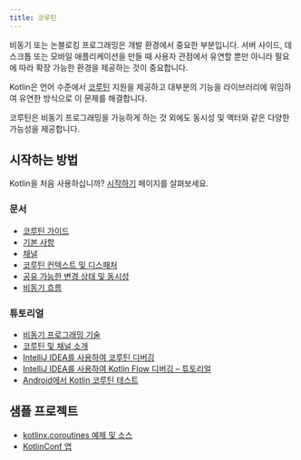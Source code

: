 ```yaml
---
title: 코루틴
---
```

비동기 또는 논블로킹 프로그래밍은 개발 환경에서 중요한 부분입니다. 서버 사이드, 데스크톱 또는 모바일 애플리케이션을 만들 때 사용자 관점에서 유연할 뿐만 아니라 필요에 따라 확장 가능한 환경을 제공하는 것이 중요합니다.

Kotlin은 언어 수준에서 [코루틴](https://en.wikipedia.org/wiki/Coroutine) 지원을 제공하고 대부분의 기능을 라이브러리에 위임하여 유연한 방식으로 이 문제를 해결합니다.

코루틴은 비동기 프로그래밍을 가능하게 하는 것 외에도 동시성 및 액터와 같은 다양한 가능성을 제공합니다.

## 시작하는 방법

Kotlin을 처음 사용하십니까? [시작하기](getting-started) 페이지를 살펴보세요.

### 문서

- [코루틴 가이드](coroutines-guide)
- [기본 사항](coroutines-basics)
- [채널](channels)
- [코루틴 컨텍스트 및 디스패처](coroutine-context-and-dispatchers)
- [공유 가능한 변경 상태 및 동시성](shared-mutable-state-and-concurrency)
- [비동기 흐름](flow)

### 튜토리얼

- [비동기 프로그래밍 기술](async-programming)
- [코루틴 및 채널 소개](coroutines-and-channels)
- [IntelliJ IDEA를 사용하여 코루틴 디버깅](debug-coroutines-with-idea)
- [IntelliJ IDEA를 사용하여 Kotlin Flow 디버깅 – 튜토리얼](debug-flow-with-idea)
- [Android에서 Kotlin 코루틴 테스트](https://developer.android.com/kotlin/coroutines/test)

## 샘플 프로젝트

- [kotlinx.coroutines 예제 및 소스](https://github.com/Kotlin/kotlin-coroutines/tree/master/examples)
- [KotlinConf 앱](https://github.com/JetBrains/kotlinconf-app)